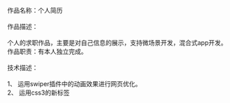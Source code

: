 作品名称：个人简历<br/><br/>
作品描述：<br/><br/>
    个人的求职作品，主要是对自己信息的展示，支持微场景开发，混合式app开发。
作品职责：有本人独立完成。<br/><br/>
技术描述：<br/><br/>
  1、	运用swiper插件中的动画效果进行网页优化。<br/>
  2、	运用css3的新标签<audio>增添音乐效果。<br/
  3、	根据自己的需求进行动画设计。<br/>
  4、	本项目采用rem布局，和弹性盒技术，实现了响应式布局结构，支持多终端适配。<br/>
  5、	运用前端自动化构建工具gulp,gulp-postcss,进行兼容性处理，添加所需的供应商前缀并在CSS中删除不必要的。<br/>


